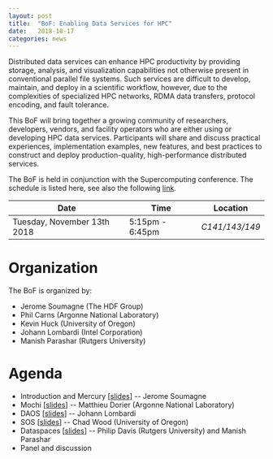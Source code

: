 ```yaml
---
layout: post
title:  "BoF: Enabling Data Services for HPC"
date:   2018-10-17
categories: news
---
```


Distributed data services can enhance HPC productivity by providing storage, analysis, and visualization capabilities not otherwise present in conventional parallel file systems. Such services are difficult to develop, maintain, and deploy in a scientific workflow, however, due to the complexities of specialized HPC networks, RDMA data transfers, protocol encoding, and fault tolerance.

This BoF will bring together a growing community of researchers, developers, vendors, and facility operators who are either using or developing HPC data services. Participants will share and discuss practical experiences, implementation examples, new features, and best practices to construct and deploy production-quality, high-performance distributed services.

The BoF is held in conjunction with the Supercomputing conference.
The schedule is listed here, see also the following [link][SC18-bof].

Date                         | Time              | Location
---------------------------- | ------------------| -------------- 
Tuesday, November 13th 2018  | 5:15pm - 6:45pm | *C141/143/149*

# Organization

The BoF is organized by:
* Jerome Soumagne (The HDF Group)
* Phil Carns (Argonne National Laboratory)
* Kevin Huck (University of Oregon)
* Johann Lombardi (Intel Corporation)
* Manish Parashar (Rutgers University)

# Agenda

* Introduction and Mercury [[slides][intro_slides]] -- Jerome Soumagne
* Mochi [[slides][mochi_slides]] -- Matthieu Dorier (Argonne National Laboratory)
* DAOS [[slides][daos_slides]] -- Johann Lombardi
* SOS [[slides][sos_slides]] -- Chad Wood (University of Oregon)
* Dataspaces [[slides][dataspaces_slides]] -- Philip Davis (Rutgers University) and Manish Parashar
* Panel and discussion

[SC18-bof]: https://sc18.supercomputing.org/presentation/?id=bof166&sess=sess423
[intro_slides]: /assets/SC18_BOF/SC18_BOF_Intro_mercury.pdf
[mochi_slides]: /assets/SC18_BOF/SC18_BOF_mochi.pdf
[daos_slides]: /assets/SC18_BOF/SC18_BOF_DAOS.pdf
[sos_slides]: /assets/SC18_BOF/SC18_BOF_SOS.pdf
[dataspaces_slides]: /assets/SC18_BOF/SC18_BOF_dataspaces.pdf

